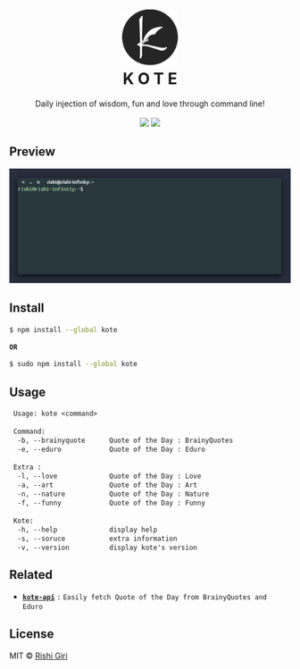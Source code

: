 <h1 align="center">
	<img width="100" src="https://raw.githubusercontent.com/CodeDotJS/kote/master/media/K_LOGO.jpg" alt="nist">
	<br>
	K O T E
	<br>
</h1>

<p align="center"> Daily injection of wisdom, fun and love through command line!
<br>
<br>
<a href="https://travis-ci.org/CodeDotJS/kote"><img src="https://travis-ci.org/CodeDotJS/kote.svg?branch=master"></a>

<img src="https://camo.githubusercontent.com/b9d624cb37169bb3e06fd6deddabfff02b5e43be/68747470733a2f2f696d672e736869656c64732e696f2f62616467652f636f64655f7374796c652d584f2d3565643963372e737667">
</p>

## Preview

<p align="center">
	<img src="https://raw.githubusercontent.com/rishigiridotcom/rishigiri.com/bbf5fc7e27e53e4a69ff094e0fa1e279cae2c8ef/github/ezgif-4-c533df83c3.gif">
</p>

## Install

```sh
$ npm install --global kote
```
__`OR`__
```sh
$ sudo npm install --global kote
```

## Usage

```
 Usage: kote <command>

 Command:
  -b, --brainyquote      Quote of the Day : BrainyQuotes
  -e, --eduro            Quote of the Day : Eduro

 Extra :
  -l, --love             Quote of the Day : Love
  -a, --art              Quote of the Day : Art
  -n, --nature           Quote of the Day : Nature
  -f, --funny            Quote of the Day : Funny

 Kote:
  -h, --help             display help
  -s, --soruce           extra information
  -v, --version          display kote's version
```

## Related

- __[`kote-api`](https://github.com/CodeDotJS/kote-api)__ `:` `Easily fetch Quote of the Day from BrainyQuotes and Eduro`

## License

MIT &copy; [Rishi Giri](http://rishigiri.com)
